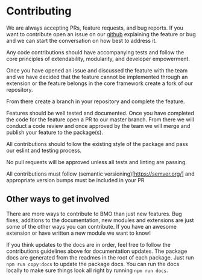 # Contributing
We are always accepting PRs, feature requests, and bug reports.
If you want to contribute open an issue on our [github](https://github.com/libertymutual/bmo)
explaining the feature or bug and we can start the conversation on how best to address it.

Any code contributions should have accompanying tests and follow the core principles of extendability, modularity, and developer empowerment.

Once you have opened an issue and discussed the feature with the team and we have decided that the feature cannot be implemented
through an extension or the feature belongs in the core framework create a fork of our repository.

From there create a branch in your repository and complete the feature.

Features should be well tested and documented. Once you have completed the code for the feature open
a PR to our master branch. From there we will conduct a code review and once approved by the team we
will merge and publish your feature to the package(s).

All contributions should follow the existing style of the package and pass our eslint and testing process.

No pull requests will be approved unless all tests and linting are passing.

All contributions must follow (semantic versioning)[https://semver.org/] and appropriate version bumps must be included in your PR



## Other ways to get involved

There are more ways to contribute to BMO than just new features. Bug fixes, additions to the documentation,
new modules and extensions are just some of the other ways you can contribute. If you have an awesome extension
or have written a new module we want to know!

If you think updates to the docs are in order, feel free to follow the contributions guidelines above for documentation updates.
The package docs are generated from the readmes in the root of each package. Just run `npm run copy:docs` to update the package docs.
You can run the docs locally to make sure things look all right by running `npm run docs`.

